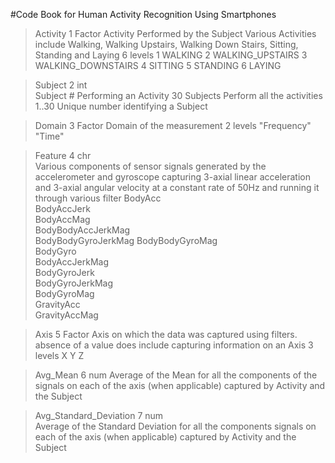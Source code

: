 #Code Book for Human Activity Recognition Using Smartphones

>Activity	1		Factor 
	Activity Performed by the Subject
	Various Activities include Walking, Walking Upstairs, Walking Down Stairs, Sitting, Standing and Laying
		6 levels
		1 WALKING
		2 WALKING_UPSTAIRS
		3 WALKING_DOWNSTAIRS
		4 SITTING
		5 STANDING
		6 LAYING
		

>Subject		2		int  
	Subject # Performing an Activity
	30 Subjects Perform all the activities
		1..30 Unique number identifying a Subject
		

>Domain		3		Factor 
	Domain of the measurement
		2 levels 
		"Frequency"
		"Time"
	
>Feature		4		chr  
	Various components of sensor signals generated by the accelerometer and gyroscope capturing 3-axial linear acceleration 
	and 3-axial angular velocity at a constant rate of 50Hz and running it through various filter
		BodyAcc            
		BodyAccJerk         
		BodyAccMag          
		BodyBodyAccJerkMag  
		BodyBodyGyroJerkMag
		BodyBodyGyroMag     
		BodyGyro            
		BodyAccJerkMag      
		BodyGyroJerk        
		BodyGyroJerkMag    
		BodyGyroMag         
		GravityAcc          
		GravityAccMag

>Axis		5		Factor 
	Axis on which the data was captured using filters. absence of a value does include capturing information on an Axis
		3 levels 
		X
		Y
		Z
		
>Avg_Mean	6		num
	 Average of the Mean for all the components of the signals on each of the axis (when applicable) captured by Activity and the Subject 
	 
>Avg_Standard_Deviation	7 num  
	Average of the Standard Deviation for all the components signals on each of the axis (when applicable) captured by Activity and the Subject 
